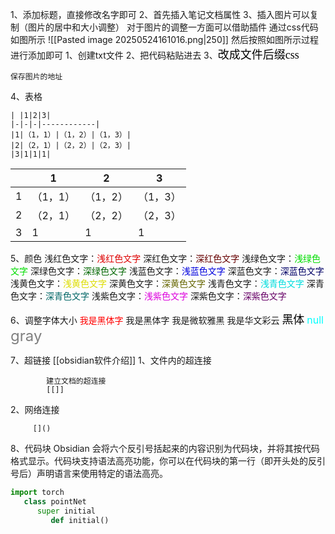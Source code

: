 1、添加标题，直接修改名字即可
2、首先插入笔记文档属性
3、插入图片可以复制（图片的居中和大小调整）
	对于图片的调整一方面可以借助插件
	通过css代码如图所示
	![[Pasted image 20250524161016.png|250]]
	然后按照如图所示过程进行添加即可
		1、创建txt文件
		2、把代码粘贴进去
		3、<font color=black size=4 face="楷体">改成文件后缀css</font>
	
	保存图片的地址


4、表格
```
| |1|2|3|
|-|-|-|------------|
|1|（1，1）|（1，2）|（1，3）|
|2|（2，1）|（2，2）|（2，3）|
|3|1|1|1|
```

|     | 1     | 2     | 3     |
| --- | ----- | ----- | ----- |
| 1   | （1，1） | （1，2） | （1，3） |
| 2   | （2，1） | （2，2） | （2，3） |
| 3   | 1     | 1     | 1     |





5、颜色
浅红色文字：<font color="#dd0000">浅红色文字</font>
深红色文字：<font color="#660000">深红色文字</font>
浅绿色文字：<font color="#00dd00">浅绿色文字</font>
深绿色文字：<font color="#006600">深绿色文字</font>
浅蓝色文字：<font color="#0000dd">浅蓝色文字</font> 
深蓝色文字：<font color="#000066">深蓝色文字</font>
浅黄色文字：<font color="#dddd00">浅黄色文字</font>
深黄色文字：<font color="#666600">深黄色文字</font>
浅青色文字：<font color="#00dddd">浅青色文字</font>
深青色文字：<font color="#006666">深青色文字</font> 
浅紫色文字：<font color="#dd00dd">浅紫色文字</font>
深紫色文字：<font color="#660066">深紫色文字</font> 


6、调整字体大小
<font color=red face="黑体">我是黑体字</font>
<font face="黑体">我是黑体字</font>
<font face="微软雅黑">我是微软雅黑</font>
<font face="STCAIYUN">我是华文彩云</font>
<font color=black size=4 face="黑体">黑体</font>
<font color=#00ffff size=3>null</font>
<font color=gray size=5>gray</font>


7、超链接
[[obsidian软件介绍]]
1、文件内的超连接
```
	    建立文档的超连接
	    [[]]
```
2、网络连接
```
     []()
```



8、代码块
Obsidian 会将六个反引号括起来的内容识别为代码块，并将其按代码格式显示。代码块支持语法高亮功能，你可以在代码块的第一行（即开头处的反引号后）声明语言来使用特定的语法高亮。
```python
import torch 
   class pointNet
      super initial
         def initial()

```



